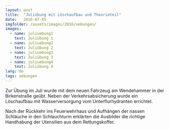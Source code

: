 ```yaml
---
layout: post
title:  "Juliübung mit Löschaufbau und Theorieteil"
date:   2016-07-05
imgfolder: /assets/images/2016/uebungen/
images:
  - name: juliuebung1
    text: Juliübung 1
  - name: juliuebung2
    text: Juliübung 2
  - name: juliuebung3
    text: Juliübung 3
  - name: juliuebung4
    text: Juliübung 4
lang: de
tags: uebungen
---
```

Zur Übung im Juli wurde mit dem neuen Fahrzeug am Wendehammer in der Birkenstraße geübt. Neben der Verkehrsabsicherung wurde ein Löschaufbau mit Wasserversorgung vom Unterflurhydranten errichtet.

Nach der Rückkehr ins Feuerwehrhaus und Aufhängen der nassen Schläuche in den Schlauchturm erklärten die Ausbilder die richtige Handhabung der Utensilien aus dem Rettungskoffer.
